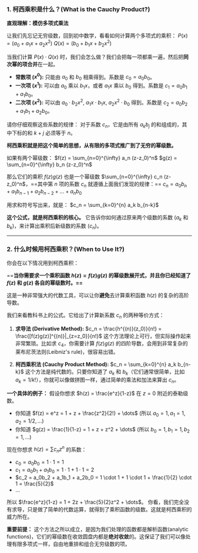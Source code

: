 
### **1. 柯西乘积是什么？(What is the Cauchy Product?)**

**直观理解：模仿多项式乘法**

让我们先忘记无穷级数，回到初中数学，看看如何计算两个多项式的乘积：
$P(x) = (a_0 + a_1x + a_2x^2)$
$Q(x) = (b_0 + b_1x + b_2x^2)$

当我们计算 $P(x) \cdot Q(x)$ 时，我们会怎么做？我们会把每一项都乘一遍，然后把**同次幂的项合并**在一起。

*   **常数项 ($x^0$):** 只能由 $a_0$ 和 $b_0$ 相乘得到。系数是 $c_0 = a_0b_0$。
*   **一次项 ($x^1$):** 可以由 $a_0$ 乘以 $b_1x$，或者 $a_1x$ 乘以 $b_0$ 得到。系数是 $c_1 = a_0b_1 + a_1b_0$。
*   **二次项 ($x^2$):** 可以由 $a_0 \cdot b_2x^2$, $a_1x \cdot b_1x$, $a_2x^2 \cdot b_0$ 得到。系数是 $c_2 = a_0b_2 + a_1b_1 + a_2b_0$。

请你仔细观察这些系数的规律：
对于系数 $c_n$，它是由所有 $a_k b_j$ 的和组成的，其中下标的和 $k+j$ 必须等于 $n$。

**柯西乘积就是把这个简单的思想，从有限的多项式推广到了无穷的幂级数。**

如果有两个幂级数：
$f(z) = \sum_{n=0}^{\infty} a_n (z-z_0)^n$
$g(z) = \sum_{n=0}^{\infty} b_n (z-z_0)^n$

那么它们的乘积 $f(z)g(z)$ 也是一个幂级数 $\sum_{n=0}^{\infty} c_n (z-z_0)^n$，==其中第 $n$ 项的系数 $c_n$ 就遵循上面我们发现的规律：==
$c_n = a_0b_n + a_1b_{n-1} + a_2b_{n-2} + \dots + a_nb_0$

用求和符号写出来，就是：
$c_n = \sum_{k=0}^{n} a_k b_{n-k}$

**这个公式，就是柯西乘积的核心。** 它告诉你如何通过原来两个级数的系数 ($a_k$ 和 $b_k$)，来计算出乘积后新级数的系数 ($c_n$)。



---

### **2. 什么时候用柯西乘积？(When to Use It?)**

你会在以下情况用到柯西乘积：

==**当你需要求一个乘积函数 $h(z) = f(z)g(z)$ 的幂级数展开式，并且你已经知道了 $f(z)$ 和 $g(z)$ 各自的幂级数时。==**

这是一种非常强大的代数工具，可以让你**避免**去计算乘积函数 $h(z)$ 的复杂的高阶导数。

我们来看教科书上的公式。它给出了计算新系数 $c_n$ 的两种等价方式：

1.  **求导法 (Derivative Method):**
    $c_n = \frac{h^{(n)}(z_0)}{n!} = \frac{[f(z)g(z)]^{(n)}|_{z=z_0}}{n!}$
    这个方法理论上可行，但实际操作起来非常繁琐。比如求 $c_4$，你需要计算 $f(z)g(z)$ 的四阶导数，会用到非常复杂的莱布尼茨法则(Leibniz's rule)，很容易出错。

2.  **柯西乘积法 (Cauchy Product Method):**
    $c_n = \sum_{k=0}^{n} a_k b_{n-k}$
    这个方法是纯代数的。只要你知道了 $a_k$ 和 $b_k$（它们通常很简单，比如 $a_k = 1/k!$），你就可以像做拼图一样，通过简单的乘法和加法来算出 $c_n$。

**一个具体的例子：**
假设你想求 $h(z) = \frac{e^z}{1-z}$ 在 $z=0$ 附近的泰勒级数。
*   你知道 $f(z) = e^z = 1 + z + \frac{z^2}{2!} + \dots$ (所以 $a_0=1, a_1=1, a_2=1/2, \dots$)
*   你知道 $g(z) = \frac{1}{1-z} = 1 + z + z^2 + \dots$ (所以 $b_0=1, b_1=1, b_2=1, \dots$)

现在你想求 $h(z) = \sum c_n z^n$ 的系数：
*   $c_0 = a_0b_0 = 1 \cdot 1 = 1$
*   $c_1 = a_0b_1 + a_1b_0 = 1 \cdot 1 + 1 \cdot 1 = 2$
*   $c_2 = a_0b_2 + a_1b_1 + a_2b_0 = 1 \cdot 1 + 1 \cdot 1 + \frac{1}{2} \cdot 1 = \frac{5}{2}$
*   ...

所以 $\frac{e^z}{1-z} = 1 + 2z + \frac{5}{2}z^2 + \dots$。
你看，我们完全没有求导，只是做了简单的代数运算，就得到了乘积函数的级数。这就是柯西乘积的威力所在。

**重要前提：**
这个方法之所以成立，是因为我们处理的函数都是解析函数(analytic functions)，它们的幂级数在收敛圆盘内都是**绝对收敛**的。这保证了我们可以像处理有限多项式一样，自由地重排和组合无穷级数的项。
